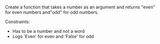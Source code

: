 Create a function that takes a number as an argument and returns "even" for even numbers and"odd" for odd numbers.

Constraints:
- Has to be a number and not a word
- Logs 'Even' for even and 'False' for odd